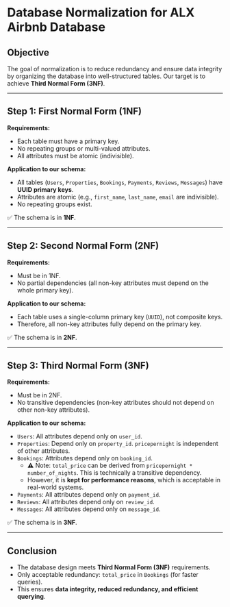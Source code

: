 # Database Normalization for ALX Airbnb Database

## Objective
The goal of normalization is to reduce redundancy and ensure data integrity by organizing the database into well-structured tables. Our target is to achieve **Third Normal Form (3NF)**.

---

## Step 1: First Normal Form (1NF)
**Requirements:**
- Each table must have a primary key.
- No repeating groups or multi-valued attributes.
- All attributes must be atomic (indivisible).

**Application to our schema:**
- All tables (`Users`, `Properties`, `Bookings`, `Payments`, `Reviews`, `Messages`) have **UUID primary keys**.
- Attributes are atomic (e.g., `first_name`, `last_name`, `email` are indivisible).
- No repeating groups exist.

✅ The schema is in **1NF**.

---

## Step 2: Second Normal Form (2NF)
**Requirements:**
- Must be in 1NF.
- No partial dependencies (all non-key attributes must depend on the whole primary key).

**Application to our schema:**
- Each table uses a single-column primary key (`UUID`), not composite keys.
- Therefore, all non-key attributes fully depend on the primary key.

✅ The schema is in **2NF**.

---

## Step 3: Third Normal Form (3NF)
**Requirements:**
- Must be in 2NF.
- No transitive dependencies (non-key attributes should not depend on other non-key attributes).

**Application to our schema:**
- `Users`: All attributes depend only on `user_id`.  
- `Properties`: Depend only on `property_id`. `pricepernight` is independent of other attributes.  
- `Bookings`: Attributes depend only on `booking_id`.  
  - ⚠️ Note: `total_price` can be derived from `pricepernight * number_of_nights`. This is technically a transitive dependency.  
  - However, it is **kept for performance reasons**, which is acceptable in real-world systems.  
- `Payments`: All attributes depend only on `payment_id`.  
- `Reviews`: All attributes depend only on `review_id`.  
- `Messages`: All attributes depend only on `message_id`.

✅ The schema is in **3NF**.  

---

## Conclusion
- The database design meets **Third Normal Form (3NF)** requirements.  
- Only acceptable redundancy: `total_price` in `Bookings` (for faster queries).  
- This ensures **data integrity, reduced redundancy, and efficient querying**.

